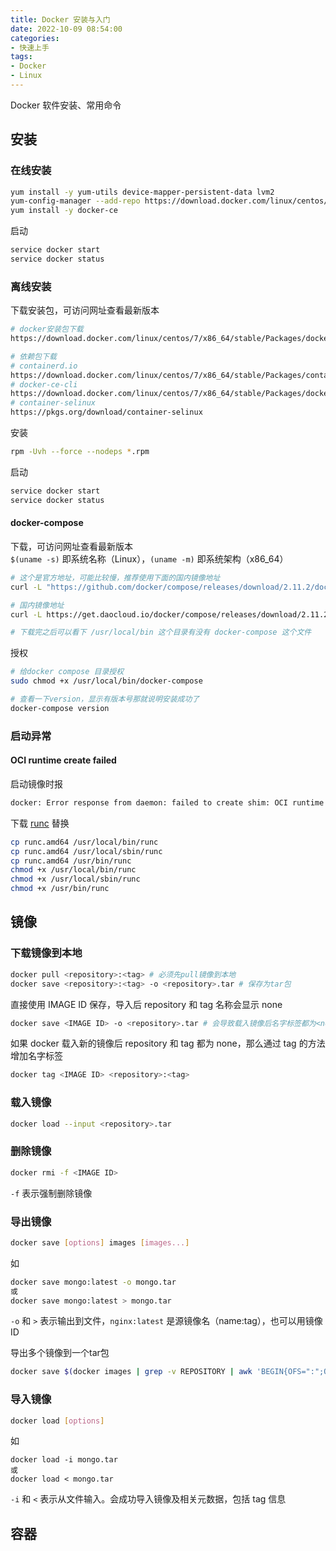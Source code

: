 ```yaml
---
title: Docker 安装与入门
date: 2022-10-09 08:54:00
categories:
- 快速上手
tags:
- Docker
- Linux
---
```


Docker 软件安装、常用命令

<!-- more -->

## 安装

### 在线安装

```bash
yum install -y yum-utils device-mapper-persistent-data lvm2
yum-config-manager --add-repo https://download.docker.com/linux/centos/docker-ce.repo
yum install -y docker-ce
```

启动

```bash
service docker start
service docker status
```

### 离线安装

下载安装包，可访问网址查看最新版本

```bash
# docker安装包下载
https://download.docker.com/linux/centos/7/x86_64/stable/Packages/docker-ce-18.09.8-3.el7.x86_64.rpm

# 依赖包下载
# containerd.io
https://download.docker.com/linux/centos/7/x86_64/stable/Packages/containerd.io-1.2.2-3.el7.x86_64.rpm
# docker-ce-cli
https://download.docker.com/linux/centos/7/x86_64/stable/Packages/docker-ce-cli-18.09.8-3.el7.x86_64.rpm
# container-selinux
https://pkgs.org/download/container-selinux
```

安装

```bash
rpm -Uvh --force --nodeps *.rpm
```

启动

```bash
service docker start
service docker status
```

#### docker-compose

下载，可访问网址查看最新版本  
`$(uname -s)` 即系统名称（Linux），`(uname -m)` 即系统架构（x86_64）

```bash
# 这个是官方地址，可能比较慢，推荐使用下面的国内镜像地址
curl -L "https://github.com/docker/compose/releases/download/2.11.2/docker-compose-$(uname -s)-$(uname -m)" -o /usr/local/bin/docker-compose

# 国内镜像地址
curl -L https://get.daocloud.io/docker/compose/releases/download/2.11.2/docker-compose-`uname -s`-`uname -m` > /usr/local/bin/docker-compose

# 下载完之后可以看下 /usr/local/bin 这个目录有没有 docker-compose 这个文件
```

授权

```bash
# 给docker compose 目录授权
sudo chmod +x /usr/local/bin/docker-compose

# 查看一下version，显示有版本号那就说明安装成功了
docker-compose version
```

### 启动异常

#### OCI runtime create failed

启动镜像时报

```bash
docker: Error response from daemon: failed to create shim: OCI runtime create failed: unable to retrieve OCI runtime error (open /run/containerd/io.containerd.runtime.v2.task/moby/cdf3729f103e2f4cb94e25f3cfe6c21a3126428c0a977b7651ed5a77ab6d7/log.json: no such file or directory): runc did not terminate successfully: unknown.
```

下载 [runc](https://github.com/opencontainers/runc/tags) 替换

```bash
cp runc.amd64 /usr/local/bin/runc
cp runc.amd64 /usr/local/sbin/runc
cp runc.amd64 /usr/bin/runc
chmod +x /usr/local/bin/runc
chmod +x /usr/local/sbin/runc
chmod +x /usr/bin/runc
```

## 镜像

### 下载镜像到本地

```bash
docker pull <repository>:<tag> # 必须先pull镜像到本地
docker save <repository>:<tag> -o <repository>.tar # 保存为tar包
```

直接使用 IMAGE ID 保存，导入后 repository 和 tag 名称会显示 none

```bash
docker save <IMAGE ID> -o <repository>.tar # 会导致载入镜像后名字标签都为<none>
```

如果 docker 载入新的镜像后 repository 和 tag 都为 none，那么通过 tag 的方法增加名字标签

```bash
docker tag <IMAGE ID> <repository>:<tag>
```

### 载入镜像

```bash
docker load --input <repository>.tar
```

### 删除镜像

```bash
docker rmi -f <IMAGE ID>
```

`-f` 表示强制删除镜像

### 导出镜像

```bash
docker save [options] images [images...]
```

如

```bash
docker save mongo:latest -o mongo.tar
或 
docker save mongo:latest > mongo.tar
```

`-o` 和 `>` 表示输出到文件，`nginx:latest` 是源镜像名（name:tag），也可以用镜像 ID

导出多个镜像到一个tar包

```bash
docker save $(docker images | grep -v REPOSITORY | awk 'BEGIN{OFS=":";ORS=" "}{print $1,$2}') -o kube.tar
```

### 导入镜像

```bash
docker load [options]
```

如

```bsah
docker load -i mongo.tar
或
docker load < mongo.tar
```

`-i` 和 `<` 表示从文件输入。会成功导入镜像及相关元数据，包括 tag 信息

## 容器
